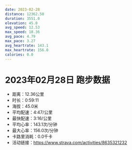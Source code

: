 ```yaml
---
date: 2023-02-28
distance: 12362.50
duration: 3551.0
elevation: 45.0
avg_speed: 12.53
max_speed: 18.36
avg_pace: 4.79
max_pace: 3.27
avg_heartrate: 143.1
max_heartrate: 156.0
calories: 0.0
---
```


# 2023年02月28日 跑步数据

- 距离：12.36公里
- 时长：0:59:11
- 海拔：45.0米
- 平均配速：4:47/公里
- 最快配速：3:16/公里
- 平均心率：143.1次/分钟
- 最大心率：156.0次/分钟
- 卡路里消耗：0.0千卡
- 活动链接：https://www.strava.com/activities/8635321232
